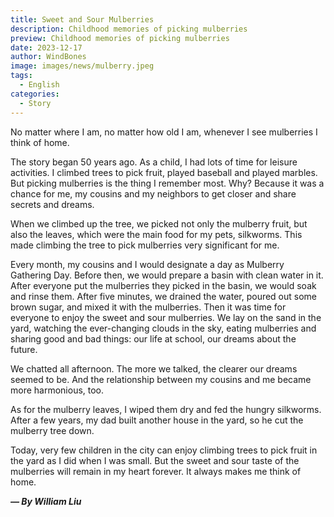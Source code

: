 ```yaml
---
title: Sweet and Sour Mulberries
description: Childhood memories of picking mulberries
preview: Childhood memories of picking mulberries
date: 2023-12-17
author: WindBones
image: images/news/mulberry.jpeg
tags:
  - English
categories:
  - Story
---
```


No matter where I am, no matter how old I am, whenever I see mulberries I think of home.

The story began 50 years ago. As a child, I had lots of time for leisure activities. I climbed trees to pick fruit, played baseball and played marbles. But picking mulberries is the thing I remember most. Why? Because it was a chance for me, my cousins and my neighbors to get closer and share secrets and dreams.

When we climbed up the tree, we picked not only the mulberry fruit, but also the leaves, which were the main food for my pets, silkworms. This made climbing the tree to pick mulberries very significant for me.

Every month, my cousins and I would designate a day as Mulberry Gathering Day. Before then, we would prepare a basin with clean water in it. After everyone put the mulberries they picked in the basin, we would soak and rinse them. After five minutes, we drained the water, poured out some brown sugar, and mixed it with the mulberries. Then it was time for everyone to enjoy the sweet and sour mulberries. We lay on the sand in the yard, watching the ever-changing clouds in the sky, eating mulberries and sharing good and bad things: our life at school, our dreams about the future.

We chatted all afternoon. The more we talked, the clearer our dreams seemed to be. And the relationship between my cousins and me became more harmonious, too.

As for the mulberry leaves, I wiped them dry and fed the hungry silkworms. After a few years, my dad built another house in the yard, so he cut the mulberry tree down.

Today, very few children in the city can enjoy climbing trees to pick fruit in the yard as I did when I was small. But the sweet and sour taste of the mulberries will remain in my heart forever. It always makes me think of home.

***— By William Liu***